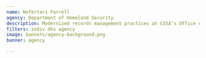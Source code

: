 ```yaml
---
name: Nefertari Farrell
agency: Department of Homeland Security
description: Modernized records management practices at CISA’s Office of Biometric Identity Management. Ms. Farrell’s leadership resulted in the conversion of 1000+ cubic feet of paper documents to digital, the reduction of a backlog of 68,000 electronic records, and the retirement of 30,000+ files.
filters: indiv dhs agency
image: banners/agency-background.png
banner: agency

---
```

